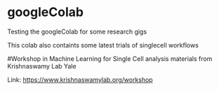 # googleColab
Testing the googleColab for some research gigs

This colab also containts some latest trials of singlecell workflows

#Workshop in Machine Learning for Single Cell analysis materials from Krishnaswamy Lab Yale

Link: https://www.krishnaswamylab.org/workshop

